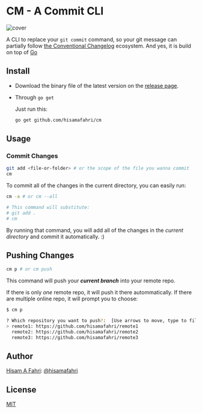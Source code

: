 # CM - A Commit CLI

![cover](https://i.imgur.com/LLdRKeZ.png)

A CLI to replace your `git commit` command, so your git message can partially follow [the Conventional Changelog](https://github.com/conventional-changelog/conventional-changelog) ecosystem. And yes, it is build on top of [Go](https://go.dev)

## Install

- Download the binary file of the latest version on the [release page](https://github.com/hisamafahri/cm/releases).

- Through `go get`
  
  Just run this:
  
  ```bash
  go get github.com/hisamafahri/cm
  ```

## Usage

### Commit Changes

```bash
git add <file-or-folder> # or the scope of the file you wanna commit
cm
```

To commit all of the changes in the current directory, you can easily run:

```bash
cm -a # or cm --all

# This command will substitute:
# git add .
# cm
```

By running that command, you will add all of the changes in the *current directory* and commit it automatically. :)

## Pushing Changes

```bash
cm p # or cm push
```

This command will push your ***current branch*** into your remote repo. 

If there is only *one* remote repo, it will push it there autommatically. If there are multiple online repo, it will prompt you to choose:

```bash
$ cm p

? Which repository you want to push?:  [Use arrows to move, type to filter]
> remote1: https://github.com/hisamafahri/remote1
  remote2: https://github.com/hisamafahri/remote2
  remote3: https://github.com/hisamafahri/remote3
```

## Author

[Hisam A Fahri](https://hisamafahri.com): [@hisamafahri](https://github.com/hisamafahri)

## License

[MIT](LICENSE)
